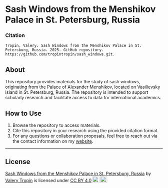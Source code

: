 # Sash Windows from the Menshikov Palace in St. Petersburg, Russia

### Citation

```
Tropin, Valery. Sash Windows from the Menshikov Palace in St. Petersburg, Russia. 2025. GitHub repository. https://github.com/tropintropin/sash_windows.git.
```

## About
This repository provides materials for the study of sash windows, originating from the Palace of Alexander Menshikov, located on Vasilievsky Island in St. Petersburg, Russia. The repository is intended to support scholarly research and facilitate access to data for international academics.

## How to Use
1. Browse the repository to access materials.
1. Cite this repository in your research using the provided citation format.
3. For any questions or collaboration proposals, feel free to reach out via the contact information on my [website](https://tropin.one).

---

## License
<p xmlns:cc="http://creativecommons.org/ns#" xmlns:dct="http://purl.org/dc/terms/"><a property="dct:title" rel="cc:attributionURL" href="https://github.com/tropintropin/sash_windows.git">Sash Windows from the Menshikov Palace in St. Petersburg, Russia</a> by <a rel="cc:attributionURL dct:creator" property="cc:attributionName" href="https://tropin.one">Valery Tropin</a> is licensed under <a href="https://creativecommons.org/licenses/by/4.0/?ref=chooser-v1" target="_blank" rel="license noopener noreferrer" style="display:inline-block;">CC BY 4.0<img style="height:22px!important;margin-left:3px;vertical-align:text-bottom;" src="https://mirrors.creativecommons.org/presskit/icons/cc.svg?ref=chooser-v1" alt=""><img style="height:22px!important;margin-left:3px;vertical-align:text-bottom;" src="https://mirrors.creativecommons.org/presskit/icons/by.svg?ref=chooser-v1" alt=""></a></p>
